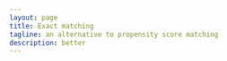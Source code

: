```yaml
---
layout: page
title: Exact matching
tagline: an alternative to propensity score matching
description: better
---
```

